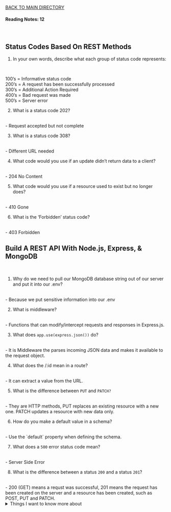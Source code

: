 [BACK TO MAIN DIRECTORY](../README.md)

#### Reading Notes: 12
<br>

## Status Codes Based On REST Methods

1. In your own words, describe what each group of status code represents:
<br>

100’s = Informative status code
<br>
200’s = A request has been successfully processed
<br>
300’s = Additional Action Required
<br>
400’s = Bad request was made
<br>
500’s = Server error
<br>

2. What is a status code 202?
<br>
- Request accepted but not complete

3. What is a status code 308?
<br>
- Different URL needed

4. What code would you use if an update didn’t return data to a client?
<br>
- 204 No Content

5. What code would you use if a resource used to exist but no longer does?
<br>
- 410 Gone

6. What is the ‘Forbidden’ status code?
<br>
- 403 Forbidden


## Build A REST API With Node.js, Express, & MongoDB
<br>

1. Why do we need to pull our MongoDB database string out of our server and put it into our .env?
<br>
- Because we put sensitive information into our .env

2. What is middleware?
<br>
- Functions that can modify/intercept requests and responses in Express.js.

3. What does `app.use(express.json())` do?
<br>
- It is Middleware the parses incoming JSON data and makes it available to the request object.

4. What does the /:id mean in a route?
<br>
- It can extract a value from the URL.

5. What is the difference between `PUT` and `PATCH?`
<br>
- They are HTTP methods, PUT replaces an existing resource with a new one. PATCH updates a resource with new data only.

6. How do you make a default value in a schema?
<br>
- Use the `default` property when defining the schema.

7. What does a `500` error status code mean?
<br>
- Server Side Error

8. What is the difference between a status `200` and a status `201`?
<br>
- 200 (GET) means a requst was successful, 201 means the request has been created on the server and a resource has been created, such as POST, PUT and PATCH.

<details>
<summary>Things I want to know more about</summary>

Begin writing here...
  
</details>